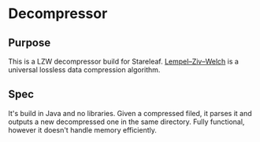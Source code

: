 # Decompressor

## Purpose
This is a LZW decompressor build for Stareleaf.
[Lempel–Ziv–Welch](https://en.wikipedia.org/wiki/Lempel%E2%80%93Ziv%E2%80%93Welch) is a universal lossless data compression algorithm.

## Spec
It's build in Java and no libraries. Given a compressed filed, it parses it and outputs a new decompressed one in the same directory. Fully functional, however it doesn't handle memory efficiently.


